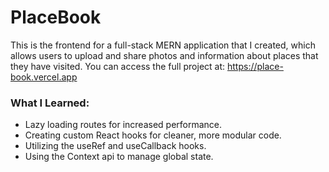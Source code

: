 # PlaceBook
This is the frontend for a full-stack MERN application that I created, which allows users to upload and share photos and information about places that they have visited. You can access the full project at: https://place-book.vercel.app

### What I Learned:
- Lazy loading routes for increased performance.
- Creating custom React hooks for cleaner, more modular code.
- Utilizing the useRef and useCallback hooks.
- Using the Context api to manage global state.
